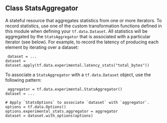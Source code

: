 ## Class StatsAggregator
A stateful resource that aggregates statistics from one or more iterators.
To record statistics, use one of the custom transformation functions defined in this module when defining your `tf.data.Dataset`. All statistics will be aggregated by the `StatsAggregator` that is associated with a particular iterator (see below). For example, to record the latency of producing each element by iterating over a dataset:

```
 dataset = ...
dataset = dataset.apply(tf.data.experimental.latency_stats("total_bytes"))
```
To associate a `StatsAggregator` with a `tf.data.Dataset` object, use the following pattern:

```
 aggregator = tf.data.experimental.StatsAggregator()
dataset = ...

# Apply `StatsOptions` to associate `dataset` with `aggregator`.
options = tf.data.Options()
options.experimental_stats.aggregator = aggregator
dataset = dataset.with_options(options)
```
